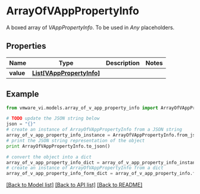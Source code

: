# ArrayOfVAppPropertyInfo

A boxed array of *VAppPropertyInfo*. To be used in *Any* placeholders. 

## Properties
Name | Type | Description | Notes
------------ | ------------- | ------------- | -------------
**value** | [**List[VAppPropertyInfo]**](VAppPropertyInfo.md) |  | 

## Example

```python
from vmware_vi.models.array_of_v_app_property_info import ArrayOfVAppPropertyInfo

# TODO update the JSON string below
json = "{}"
# create an instance of ArrayOfVAppPropertyInfo from a JSON string
array_of_v_app_property_info_instance = ArrayOfVAppPropertyInfo.from_json(json)
# print the JSON string representation of the object
print ArrayOfVAppPropertyInfo.to_json()

# convert the object into a dict
array_of_v_app_property_info_dict = array_of_v_app_property_info_instance.to_dict()
# create an instance of ArrayOfVAppPropertyInfo from a dict
array_of_v_app_property_info_form_dict = array_of_v_app_property_info.from_dict(array_of_v_app_property_info_dict)
```
[[Back to Model list]](../README.md#documentation-for-models) [[Back to API list]](../README.md#documentation-for-api-endpoints) [[Back to README]](../README.md)


